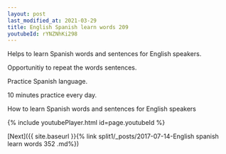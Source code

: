 ```yaml
---
layout: post
last_modified_at: 2021-03-29
title: English Spanish learn words 209 
youtubeId: rYNZNhKi298
---
```

 
 
Helps to learn Spanish words and sentences for English speakers.

Opportunitiy to repeat the words sentences. 

Practice Spanish language. 
 
10 minutes practice every day. 
 
How to learn Spanish words and sentences for English speakers 
 
{% include youtubePlayer.html id=page.youtubeId %}
 
 
[Next]({{ site.baseurl }}{% link  split1/_posts/2017-07-14-English spanish learn words 352 .md%})
 
